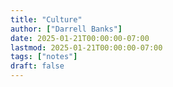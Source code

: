```yaml
---
title: "Culture"
author: ["Darrell Banks"]
date: 2025-01-21T00:00:00-07:00
lastmod: 2025-01-21T00:00:00-07:00
tags: ["notes"]
draft: false
---
```

